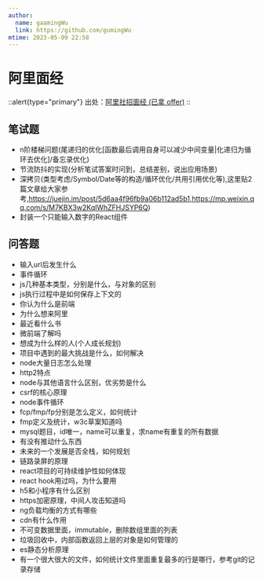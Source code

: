 ```yaml
---
author:
  name: gaamingWu
  link: https://github.com/gumingWu
mtime: 2023-05-09 22:58
---
```


# 阿里面经

::alert{type="primary"}
出处：[阿里社招面经 (已拿 offer)](https://mp.weixin.qq.com/s/SiBOT6W_0SRMG85ke6J51g)
::

## 笔试题

- n阶楼梯问题(尾递归的优化[函数最后调用自身可以减少中间变量|化递归为循环去优化]/备忘录优化)
- 节流防抖的实现(分析笔试答案时问到，总结差别，说出应用场景)
- 深拷贝(类型考虑/Symbol/Date等的构造/循环优化/共用引用优化等),这里贴2篇文章给大家参考,https://juejin.im/post/5d6aa4f96fb9a06b112ad5b1,https://mp.weixin.qq.com/s/M7KBX3w2KqlWhZFHJSYP6Q)
- 封装一个只能输入数字的React组件





## 问答题

- 输入url后发生什么
- 事件循环
- js几种基本类型，分别是什么，与对象的区别
- js执行过程中是如何保存上下文的
- 你认为什么是前端
- 为什么想来阿里
- 最近看什么书
- 微前端了解吗
- 想成为什么样的人(个人成长规划)
- 项目中遇到的最大挑战是什么，如何解决
- node大量日志怎么处理
- http2特点
- node与其他语言什么区别，优劣势是什么
- csrf的核心原理
- node事件循环
- fcp/fmp/fp分别是怎么定义，如何统计
- fmp定义及统计，w3c草案知道吗
- mysql题目，id唯一，name可以重复，求name有重复的所有数据
- 有没有推动什么东西
- 未来的一个发展是否全栈，如何规划
- 链路录屏的原理
- react项目的可持续维护性如何体现
- react hook用过吗，为什么要用
- h5和小程序有什么区别
- https加密原理，中间人攻击知道吗
- ng负载均衡的方式有哪些
- cdn有什么作用
- 不可变数据里面，immutable，删除数组里面的列表
- 垃圾回收中，内部函数返回上层的对象是如何管理的
- es静态分析原理
- 有一个很大很大的文件，如何统计文件里面重复最多的行是哪行，参考git的记录存储